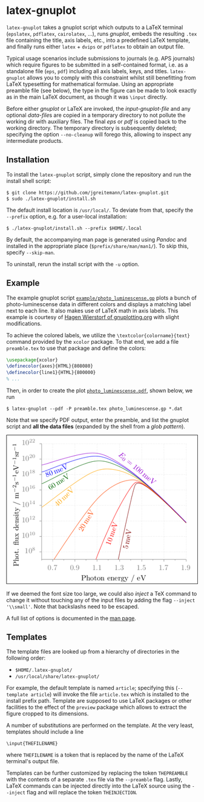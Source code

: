 latex-gnuplot
=============

`latex-gnuplot` takes a gnuplot script which outputs to a LaTeX terminal
(`epslatex`, `pdflatex`, `cairolatex`, ...), runs *gnuplot*, embeds the
resulting `.tex` file containing the title, axis labels, etc., into a predefined
LaTeX template, and finally runs either `latex` + `dvips` or `pdflatex` to
obtain an output file.

Typical usage scenarios include submissions to journals (e.g. APS journals)
which require figures to be submitted in a self-contained format, i.e. as a
standalone file (`eps`, `pdf`) including all axis labels, keys, and titles.
`latex-gnuplot` allows you to comply with this constraint whilst still
benefitting from LaTeX typesetting for mathematical formulae. Using an
appropriate preamble file (see below), the type in the figure can be made to
look exactly as in the main LaTeX document, as though it was `\input` directly.

Before either *gnuplot* or LaTeX are invoked, the *input-gnuplot-file* and any
optional *data-file*s are copied in a temporary directory to not pollute the
working dir with auxiliary files. The final *eps* or *pdf* is copied back to the
working directory. The temporary directory is subsequently deleted; specifying
the option `--no-cleanup` will forego this, allowing to inspect any intermediate
products.

Installation
------------

To install the `latex-gnuplot` script, simply clone the repository and run the
install shell script:

    $ git clone https://github.com/jgreitemann/latex-gnuplot.git
    $ sudo ./latex-gnuplot/install.sh

The default install location is `/usr/local/`. To deviate from that, specify the
`--prefix` option, e.g. for a user-local installation:

    $ ./latex-gnuplot/install.sh --prefix $HOME/.local

By default, the accompanying man page is generated using *Pandoc* and installed
in the appropriate place (`$prefix/share/man/man1/`). To skip this, specify
`--skip-man`.

To uninstall, rerun the install script with the `-u` option.

Example
-------

The example gnuplot script [`example/photo_luminescense.gp`][1] plots a bunch of
photo-luminescense data in different colors and displays a matching label next
to each line. It also makes use of LaTeX math in axis labels. This example is
courtesy of [Hagen Wierstorf of gnuplotting.org][2] with slight modifications.

To achieve the colored labels, we utilize the `\textcolor{colorname}{text}`
command provided by the `xcolor` package. To that end, we add a file
`preamble.tex` to use that package and define the colors:

```tex
\usepackage{xcolor}
\definecolor{axes}{HTML}{808080}
\definecolor{line1}{HTML}{800000}
% ...
```

Then, in order to create the plot [`photo_luminescense.pdf`][3], shown below, we
run

    $ latex-gnuplot --pdf -P preamble.tex photo_luminescense.gp *.dat

Note that we specify PDF output, enter the preamble, and list the gnuplot script
and **all the data files** (expanded by the shell from a *glob pattern*).


<object data="doc/photo_luminescense.pdf" type="application/pdf" width="533" height="414">
  <img src="doc/photo_luminescense.png" style="border:1px solid black;" />
</object>

If we deemed the font size too large, we could also *inject* a TeX command to
change it without touching any of the input files by adding the flag
`--inject '\\small'`. Note that backslashs need to be escaped.

A full list of options is documented in the [man page][4].

Templates
---------

The template files are looked up from a hierarchy of directories in the
following order:

* `$HOME/.latex-gnuplot/`
* `/usr/local/share/latex-gnuplot/`

For example, the default template is named `article`; specifying this
(`--template article`) will invoke the file `article.tex` which is installed to
the install prefix path. Template are supposed to use LaTeX packages or other
facilities to the effect of the `preview` package which allows to extract the
figure cropped to its dimensions.

A number of substitutions are performed on the template. At the very least,
templates should include a line

    \input{THEFILENAME}

where `THEFILENAME` is a token that is replaced by the name of the LaTeX
terminal's output file.

Templates can be further customized by replacing the token `THEPREAMBLE` with
the contents of a separate `.tex` file via the `--preamble` flag. Lastly, LaTeX
commands can be injected directly into the LaTeX source using the `--inject`
flag and will replace the token `THEINJECTION`.

[1]: example/photo_luminescense.gp
[2]: http://www.gnuplotting.org/label-size-in-epslatex-terminal/
[3]: doc/photo_luminescense.pdf
[4]: doc/man-page.md
